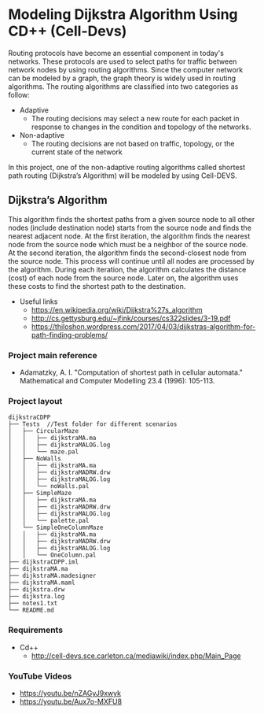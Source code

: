 Modeling Dijkstra Algorithm Using CD++ (Cell-Devs)
===================================================
Routing protocols have become an essential component in today's networks. 
These protocols are used to select paths for traffic between network nodes by using routing algorithms. 
Since the computer network can be modeled by a graph, the graph theory is widely used in routing algorithms. 
The routing algorithms are classified into two categories as follow:

- Adaptive
    - The routing decisions may select a new route for each packet in response to changes in the condition and topology of the networks.
- Non-adaptive
    - The routing decisions are not based on traffic, topology, or the current state of the network

In this project, one of the non-adaptive routing algorithms called shortest 
path routing (Dijkstra’s Algorithm) will be modeled by using Cell-DEVS.

Dijkstra’s Algorithm 
------------------------
This algorithm finds the shortest paths from a given source node to all other nodes (include destination node) starts from the source node and finds the nearest adjacent node. 
At the first iteration, the algorithm finds the nearest node from the source node which must be a neighbor of the source node. 
At the second iteration, the  algorithm  finds  the  second-closest  node  from  the  source  node. This  process  will continue until all nodes are processed by the algorithm. 
During each iteration, the algorithm calculates the distance (cost) of each node from the source  node. Later  on, the algorithm  uses these costs to  find the shortest path to the destination.
- Useful links
    - https://en.wikipedia.org/wiki/Dijkstra%27s_algorithm
    - http://cs.gettysburg.edu/~jfink/courses/cs322slides/3-19.pdf
    - https://thiloshon.wordpress.com/2017/04/03/dijkstras-algorithm-for-path-finding-problems/

### Project main reference
- Adamatzky, A. I. "Computation of shortest path in cellular automata." Mathematical and Computer Modelling 23.4 (1996): 105-113. 

### Project layout 

```
dijkstraCDPP
├── Tests  //Test folder for different scenarios
│   ├── CircularMaze
│   │   ├── dijkstraMA.ma
│   │   ├── dijkstraMALOG.log
│   │   └── maze.pal
│   ├── NoWalls
│   │   ├── dijkstraMA.ma
│   │   ├── dijkstraMADRW.drw
│   │   ├── dijkstraMALOG.log
│   │   └── noWalls.pal
│   ├── SimpleMaze
│   │   ├── dijkstraMA.ma
│   │   ├── dijkstraMADRW.drw
│   │   ├── dijkstraMALOG.log
│   │   └── palette.pal
│   └── SimpleOneColumnMaze
│   │   ├── dijkstraMA.ma
│   │   ├── dijkstraMADRW.drw
│   │   ├── dijkstraMALOG.log
│   │   └── OneColumn.pal
├── dijkstraCDPP.iml
├── dijkstraMA.ma
├── dijkstraMA.madesigner
├── dijkstraMA.maml
├── dijkstra.drw
├── dijkstra.log
├── notes1.txt
└── README.md
```


### Requirements 
- Cd++
    - http://cell-devs.sce.carleton.ca/mediawiki/index.php/Main_Page


### YouTube Videos
- https://youtu.be/nZAGyJ9xwyk
- https://youtu.be/Aux7o-MXFU8



